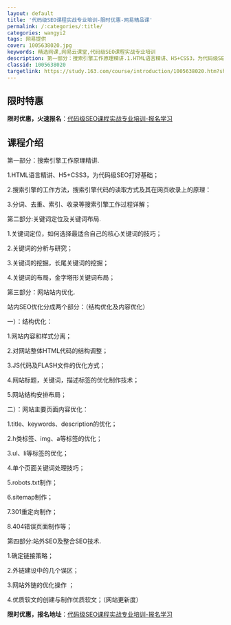 ```yaml
---
layout: default
title: '代码级SEO课程实战专业培训-限时优惠-网易精品课'
permalink: /:categories/:title/
categories: wangyi2
tags: 网易提供
cover: 1005638020.jpg
keywords: 精选网课,网易云课堂,代码级SEO课程实战专业培训
description: 第一部分：搜索引擎工作原理精讲.1.HTML语言精讲、H5+CSS3，为代码级SEO打好基础；2.搜索引擎的工作方法，搜
classid: 1005638020
targetlink: https://study.163.com/course/introduction/1005638020.htm?share=1&shareId=1025206652&utm_campaign=share&utm_medium=iphoneShare&utm_source=&utm_u=1025206652
---
```


## 限时特惠

**限时优惠，火速报名**：[代码级SEO课程实战专业培训-报名学习](https://study.163.com/course/introduction/1005638020.htm?share=1&shareId=1025206652&utm_campaign=share&utm_medium=iphoneShare&utm_source=&utm_u=1025206652)

## 课程介绍

第一部分：搜索引擎工作原理精讲.

1.HTML语言精讲、H5+CSS3，为代码级SEO打好基础；

2.搜索引擎的工作方法，搜索引擎代码的读取方式及其在网页收录上的原理：

3.分词、去重、索引、收录等搜索引擎工作过程详解；



第二部分:关键词定位及关键词布局.

1.关键词定位，如何选择最适合自己的核心关键词的技巧；

2.关键词的分析与研究；

3.关键词的挖掘，长尾关键词的挖掘；

4.关键词的布局，金字塔形关键词布局；



第三部分：网站站内优化.

站内SEO优化分成两个部分：（结构优化及内容优化）

一）：结构优化：

1.网站内容和样式分离；

2.对网站整体HTML代码的结构调整；

3.JS代码及FLASH文件的优化方式；

4.网站标题，关键词，描述标签的优化制作技术；

5.网站结构安排布局；



二）：网站主要页面内容优化：

1.title、keywords、description的优化；

2.h类标签、img、a等标签的优化；

3.ul、li等标签的优化；

4.单个页面关键词处理技巧；

5.robots.txt制作；

6.sitemap制作；

7.301重定向制作；

8.404错误页面制作等；



第四部分:站外SEO及整合SEO技术.

1.确定链接策略； 

2.外链建设中的几个误区；

3.网站外链的优化操作 ；

4.优质软文的创建与制作优质软文；（网站更新度）

**限时优惠，报名地址**：[代码级SEO课程实战专业培训-报名学习](https://study.163.com/course/introduction/1005638020.htm?share=1&shareId=1025206652&utm_campaign=share&utm_medium=iphoneShare&utm_source=&utm_u=1025206652)

